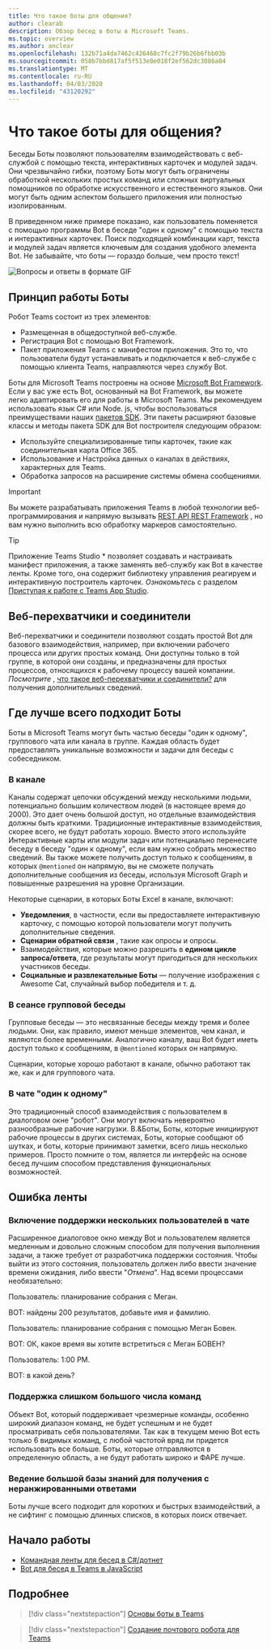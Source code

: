 ```yaml
---
title: Что такое боты для общения?
author: clearab
description: Обзор бесед в боты в Microsoft Teams.
ms.topic: overview
ms.author: anclear
ms.openlocfilehash: 132b71a4da7462c426468c7fc2f79b26b6fbb03b
ms.sourcegitcommit: 058b7bbd817af5f513e0e018f2ef562dc3086a84
ms.translationtype: MT
ms.contentlocale: ru-RU
ms.lasthandoff: 04/03/2020
ms.locfileid: "43120292"
---
```

# <a name="what-are-conversational-bots"></a>Что такое боты для общения?

Беседы Боты позволяют пользователям взаимодействовать с веб-службой с помощью текста, интерактивных карточек и модулей задач. Они чрезвычайно гибки, поэтому Боты могут быть ограничены обработкой нескольких простых команд или сложных виртуальных помощников по обработке искусственного и естественного языков. Они могут быть одним аспектом большего приложения или полностью изолированным.

В приведенном ниже примере показано, как пользователь поменяется с помощью программы Bot в беседе "один к одному" с помощью текста и интерактивных карточек. Поиск подходящей комбинации карт, текста и модулей задач является ключевым для создания удобного элемента Bot. Не забывайте, что боты — гораздо больше, чем просто текст!

![Вопросы и ответы в формате GIF](~/assets/images/FAQPlusEndUser.gif)

## <a name="how-bots-work"></a>Принцип работы Боты

Робот Teams состоит из трех элементов:

* Размещенная в общедоступной веб-службе.
* Регистрация Bot с помощью Bot Framework.
* Пакет приложения Teams с манифестом приложения. Это то, что пользователи будут устанавливать и подключается к веб-службе с помощью клиента Teams, направляются через службу Bot.

Боты для Microsoft Teams построены на основе [Microsoft Bot Framework](https://dev.botframework.com/). Если у вас уже есть Bot, основанный на Bot Framework, вы можете легко адаптировать его для работы в Microsoft Teams. Мы рекомендуем использовать язык C# или Node. js, чтобы воспользоваться преимуществами наших [пакетов SDK](/microsoftteams/platform/#pivot=sdk-tools). Эти пакеты расширяют базовые классы и методы пакета SDK для Bot построителя следующим образом:

* Используйте специализированные типы карточек, такие как соединительная карта Office 365.
* Использование и Настройка данных о каналах в действиях, характерных для Teams.
* Обработка запросов на расширение системы обмена сообщениями.

> [!IMPORTANT]
> Вы можете разрабатывать приложения Teams в любой технологии веб-программирования и напрямую вызывать [REST API REST Framework](/bot-framework/rest-api/bot-framework-rest-overview) , но вам нужно выполнить всю обработку маркеров самостоятельно.

> [!TIP]
> Приложение Teams Studio * позволяет создавать и настраивать манифест приложения, а также заменять веб-службу как Bot в качестве ленты. Кроме того, она содержит библиотеку управления реагируем и интерактивную построитель карточек. *Ознакомьтесь* с разделом [Приступая к работе с Teams App Studio](~/concepts/build-and-test/app-studio-overview.md).

## <a name="webhooks-and-connectors"></a>Веб-перехватчики и соединители

Веб-перехватчики и соединители позволяют создать простой Bot для базового взаимодействия, например, при включении рабочего процесса или других простых команд. Они доступны только в той группе, в которой они созданы, и предназначены для простых процессов, относящихся к рабочему процессу вашей компании. *Посмотрите* , [что такое веб-перехватчики и соединители?](~/webhooks-and-connectors/what-are-webhooks-and-connectors.md) для получения дополнительных сведений.

## <a name="where-bots-work-best"></a>Где лучше всего подходит Боты

Боты в Microsoft Teams могут быть частью беседы "один к одному", группового чата или канала в группе. Каждая область будет предоставлять уникальные возможности и задачи для беседы с собеседником.

### <a name="in-a-channel"></a>В канале

Каналы содержат цепочки обсуждений между несколькими людьми, потенциально большим количеством людей (в настоящее время до 2000). Это дает очень большой доступ, но отдельные взаимодействия должны быть краткими. Традиционные интерактивные взаимодействия, скорее всего, не будут работать хорошо. Вместо этого используйте Интерактивные карты или модули задач или потенциально перенесите беседу в беседу "один к одному", если вам нужно собрать множество сведений. Вы также можете получить доступ только к сообщениям, в которых `@mentioned` он напрямую, вы не сможете получать дополнительные сообщения из беседы, используя Microsoft Graph и повышенные разрешения на уровне Организации.

Некоторые сценарии, в которых Боты Excel в канале, включают:

* **Уведомления**, в частности, если вы предоставляете интерактивную карточку, с помощью которой пользователи могут получить дополнительные сведения.
* **Сценарии обратной связи** , такие как опросы и опросы.
* Взаимодействия, которые можно разрешить в **едином цикле запроса/ответа**, где результаты могут пригодиться для нескольких участников беседы.
* **Социальные и развлекательные Боты** — получение изображения с Awesome Cat, случайный выбор победителя и т. д.

### <a name="in-a-group-chat"></a>В сеансе групповой беседы

Групповые беседы — это несвязанные беседы между тремя и более людьми. Они, как правило, имеют меньше элементов, чем канал, и являются более временными. Аналогично каналу, ваш Bot будет иметь доступ только к сообщениям, в `@mentioned` которых он напрямую.

Сценарии, которые хорошо работают в канале, обычно работают так же, как и для группового чата.

### <a name="in-a-one-to-one-chat"></a>В чате "один к одному"

Это традиционный способ взаимодействия с пользователем в диалоговом окне "робот". Они могут включать невероятно разнообразные рабочие нагрузки. В.&Боты, Боты, которые инициируют рабочие процессы в других системах, Боты, которые сообщают об шутках, и боты, которые принимают заметки, всего лишь несколько примеров. Просто помните о том, является ли интерфейс на основе бесед лучшим способом представления функциональных возможностей.

## <a name="bot-fails"></a>Ошибка ленты

### <a name="having-multi-turn-experiences-in-chat"></a>Включение поддержки нескольких пользователей в чате

Расширенное диалоговое окно между Bot и пользователем является медленным и довольно сложным способом для получения выполнения задачи, а также требует от разработчика поддержки состояния. Чтобы выйти из этого состояния, пользователь должен либо ввести значение времени ожидания, либо ввести "*Отмена*". Над всеми процессами необязательно:

Пользователь: планирование собрания с Меган.

BOT: найдены 200 результатов, добавьте имя и фамилию.

Пользователь: планирование собрания с помощью Меган Бовен.

BOT: ОК, какое время вы хотите встретиться с Меган БОВЕН?

Пользователь: 1:00 PM.

BOT: в какой день?

### <a name="supporting-too-many-commands"></a>Поддержка слишком большого числа команд

Объект Bot, который поддерживает чрезмерные команды, особенно широкий диапазон команд, не будет успешным и не будет просматривать себя пользователями. Так как в текущем меню Bot есть только 6 видимых команд, с любой частотой вряд ли придется использовать все больше. Боты, которые отправляются в определенную область, а не будут работать широко и ФАРЕ лучше.

### <a name="maintaining-a-large-retrieval-knowledge-base-with-unranked-responses"></a>Ведение большой базы знаний для получения с неранжированными ответами

Боты лучше всего подходит для коротких и быстрых взаимодействий, а не сифтинг с помощью длинных списков, в которых поиск отвечает.

## <a name="get-started"></a>Начало работы

* [Командная ленты для бесед в C#/дотнет](https://github.com/microsoft/BotBuilder-Samples/tree/master/samples/csharp_dotnetcore/57.teams-conversation-bot)
* [Bot для бесед в Teams в JavaScript](https://github.com/microsoft/BotBuilder-Samples/tree/master/samples/javascript_nodejs/57.teams-conversation-bot)

## <a name="learn-more"></a>Подробнее

> [!div class="nextstepaction"]
> [Основы боты в Teams](~/bots/bot-basics.md)

> [!div class="nextstepaction"]
> [Создание почтового робота для Teams](~/bots/how-to/create-a-bot-for-teams.md)
